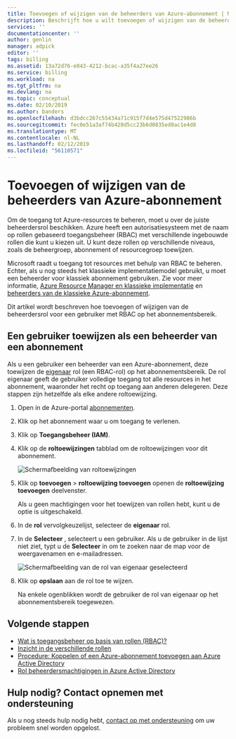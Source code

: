 ```yaml
---
title: Toevoegen of wijzigen van de beheerders van Azure-abonnement | Microsoft Docs
description: Beschrijft hoe u wilt toevoegen of wijzigen van de beheerder van een Azure-abonnement met behulp van op rollen gebaseerd toegangsbeheer (RBAC).
services: ''
documentationcenter: ''
author: genlin
manager: adpick
editor: ''
tags: billing
ms.assetid: 13a72d76-e043-4212-bcac-a35f4a27ee26
ms.service: billing
ms.workload: na
ms.tgt_pltfrm: na
ms.devlang: na
ms.topic: conceptual
ms.date: 02/10/2019
ms.author: banders
ms.openlocfilehash: d3bdcc267c55434a71c915f7d4e575d47522986b
ms.sourcegitcommit: fec0e51a3af74b428d5cc23b6d0835ed0ac1e4d8
ms.translationtype: MT
ms.contentlocale: nl-NL
ms.lasthandoff: 02/12/2019
ms.locfileid: "56110571"
---
```

# <a name="add-or-change-azure-subscription-administrators"></a>Toevoegen of wijzigen van de beheerders van Azure-abonnement

Om de toegang tot Azure-resources te beheren, moet u over de juiste beheerdersrol beschikken. Azure heeft een autorisatiesysteem met de naam op rollen gebaseerd toegangsbeheer (RBAC) met verschillende ingebouwde rollen die kunt u kiezen uit. U kunt deze rollen op verschillende niveaus, zoals de beheergroep, abonnement of resourcegroep toewijzen.

Microsoft raadt u toegang tot resources met behulp van RBAC te beheren. Echter, als u nog steeds het klassieke implementatiemodel gebruikt, u moet een beheerder voor klassiek abonnement gebruiken. Zie voor meer informatie, [Azure Resource Manager en klassieke implementatie](../azure-resource-manager/resource-manager-deployment-model.md) en [beheerders van de klassieke Azure-abonnement](../role-based-access-control/classic-administrators.md).

Dit artikel wordt beschreven hoe toevoegen of wijzigen van de beheerdersrol voor een gebruiker met RBAC op het abonnementsbereik.

<a name="add-an-admin-for-a-subscription"></a>

## <a name="assign-a-user-as-an-administrator-of-a-subscription"></a>Een gebruiker toewijzen als een beheerder van een abonnement

Als u een gebruiker een beheerder van een Azure-abonnement, deze toewijzen de [eigenaar](../role-based-access-control/built-in-roles.md#owner) rol (een RBAC-rol) op het abonnementsbereik. De rol eigenaar geeft de gebruiker volledige toegang tot alle resources in het abonnement, waaronder het recht op toegang aan anderen delegeren. Deze stappen zijn hetzelfde als elke andere roltoewijzing.

1. Open in de Azure-portal [abonnementen](https://portal.azure.com/#blade/Microsoft_Azure_Billing/SubscriptionsBlade).

1. Klik op het abonnement waar u om toegang te verlenen.

1. Klik op **Toegangsbeheer (IAM)**.

1. Klik op de **roltoewijzingen** tabblad om de roltoewijzingen voor dit abonnement.

    ![Schermafbeelding van roltoewijzingen](./media/billing-add-change-azure-subscription-administrator/role-assignments.png)

1. Klik op **toevoegen** > **roltoewijzing toevoegen** openen de **roltoewijzing toevoegen** deelvenster.

    Als u geen machtigingen voor het toewijzen van rollen hebt, kunt u de optie is uitgeschakeld.

1. In de **rol** vervolgkeuzelijst, selecteer de **eigenaar** rol.

1. In de **Selecteer** , selecteert u een gebruiker. Als u de gebruiker in de lijst niet ziet, typt u de **Selecteer** in om te zoeken naar de map voor de weergavenamen en e-mailadressen.

    ![Schermafbeelding van de rol van eigenaar geselecteerd](./media/billing-add-change-azure-subscription-administrator/add-role.png)

1. Klik op **opslaan** aan de rol toe te wijzen.

    Na enkele ogenblikken wordt de gebruiker de rol van eigenaar op het abonnementsbereik toegewezen.

## <a name="next-steps"></a>Volgende stappen

* [Wat is toegangsbeheer op basis van rollen (RBAC)?](../role-based-access-control/overview.md)
* [Inzicht in de verschillende rollen](../role-based-access-control/rbac-and-directory-admin-roles.md)
* [Procedure: Koppelen of een Azure-abonnement toevoegen aan Azure Active Directory](../active-directory/fundamentals/active-directory-how-subscriptions-associated-directory.md)
* [Rol beheerdersmachtigingen in Azure Active Directory](../active-directory/users-groups-roles/directory-assign-admin-roles.md)

## <a name="need-help-contact-support"></a>Hulp nodig? Contact opnemen met ondersteuning

Als u nog steeds hulp nodig hebt, [contact op met ondersteuning](https://portal.azure.com/?#blade/Microsoft_Azure_Support/HelpAndSupportBlade) om uw probleem snel worden opgelost.
